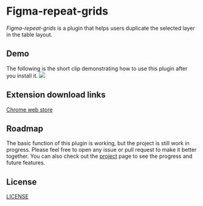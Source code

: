 # Figma-repeat-grids
*Figma-repeat-grids* is a plugin that helps users duplicate the selected layer in the table layout.

## Demo
The following is the short clip demonstrating how to use this plugin after you install it.
![](https://media.giphy.com/media/31WYOo6jZ8seUeeBqd/giphy.gif)

## Extension download links
[Chrome web store](https://chrome.google.com/webstore/detail/ahcbjieaobebolmpfjecbkflllkccohe/publish-accepted?authuser=0&hl=en-US)

## Roadmap
The basic function of this plugin is working, but the project is still work in progress. Please feel free to open any issue or pull request to make it better together. You can also check out the [project](https://github.com/tony056/Figma-repeat-grids/projects) page to see the progress and future features.

## License
[LICENSE](https://github.com/tony056/Figma-repeat-grids/blob/master/LICENSE)
